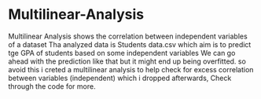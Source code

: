 # Multilinear-Analysis
Multilinear Analysis shows the correlation between independent variables of a dataset
Tha analyzed data is Students data.csv which aim is to predict tge GPA of students based on some independent variables
We can go ahead with the prediction like that but it might end up being overfitted. so avoid this i creted a multilinear analysis 
to help check for excess correlation between variables (independent) which i dropped afterwards, Check through the code for more.
